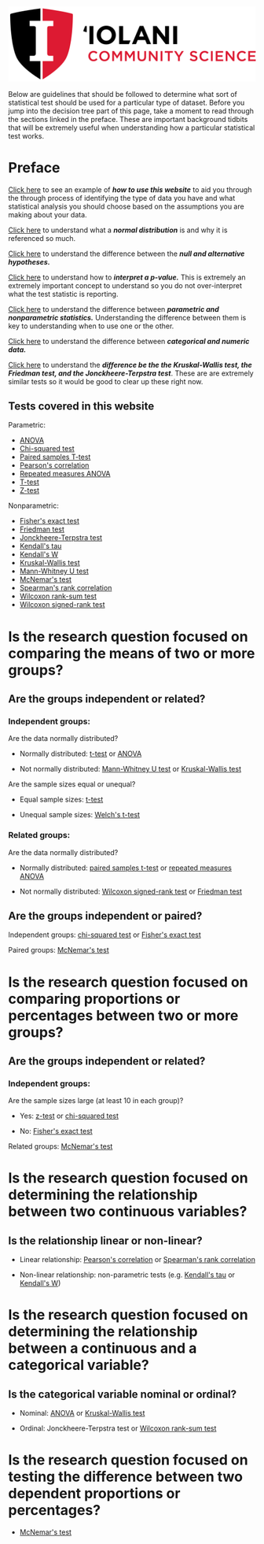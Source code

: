 ![](./IS_Logo_Stacked_CommunityScience.png)

Below are guidelines that should be followed to determine what sort of statistical test should be used for a particular type of dataset.
Before you jump into the decision tree part of this page, take a moment to read through the sections linked in the preface.
These are important background tidbits that will be extremely useful when understanding how a particular statistical test works.

# Preface

[Click here](./pages/preface/example_logic.md) to see an example of ***how to use this website*** to aid you through the through process of identifying the type of data you have and what statistical analysis you should choose based on the assumptions you are making about your data.

[Click here](./pages/preface/normal_dist.md) to understand what a ***normal distribution*** is and why it is referenced so much.

[Click here](./pages/preface/hypotheses.md) to understand the difference between the ***null and alternative hypotheses.***

[Click here](./pages/preface/p-value.md) to understand how to ***interpret a p-value.***
This is extremely an extremely important concept to understand so you do not over-interpret what the test statistic is reporting.

[Click here](./pages/preface/parametric.md) to understand the difference between ***parametric and nonparametric statistics.***
Understanding the difference between them is key to understanding when to use one or the other.

[Click here](./pages/preface/catvsnumdata.md) to understand the difference between ***categorical and numeric data.***

[Click here](./pages/preface/jonvskrusvsfried.md) to understand the ***difference be the the Kruskal-Wallis test, the Friedman test, and the Jonckheere-Terpstra test***.
These are are extremely similar tests so it would be good to clear up these right now.

## Tests covered in this website

Parametric:
- [ANOVA](./pages/anova.md)
- [Chi-squared test](./pages/chisquare.md)
- [Paired samples T-test](./pages/pairedttest.md)
- [Pearson's correlation](./pages/pearsons.md)
- [Repeated measures ANOVA](./pages/repanova.md)
- [T-test](./pages/ttest.md)
- [Z-test](./pages/ztest.md)

Nonparametric:
- [Fisher's exact test](./pages/fisherstest.md)
- [Friedman test](./pages/friedman.md)
- [Jonckheere-Terpstra test](./pages/jonckheere.md)
- [Kendall's tau](./pages/kendallstau.md)
- [Kendall's W](./pages/kendallsw.md)
- [Kruskal-Wallis test](./pages/kruskal.md)
- [Mann-Whitney U test](./pages/manwhit.md)
- [McNemar's test](./pages/mcnemar.md)
- [Spearman's rank correlation](./pages/spearmans.md)
- [Wilcoxon rank-sum test](./pages/wilcoxon.md)
- [Wilcoxon signed-rank test](./pages/wilcoxon.md)

# Is the research question focused on comparing the means of two or more groups?

## Are the groups independent or related?

### Independent groups:

Are the data normally distributed?

-  Normally distributed: [t-test](./pages/ttest.md) or [ANOVA](./pages/anova.md)

-  Not normally distributed: [Mann-Whitney U test](./pages/manwhit.md) or [Kruskal-Wallis test](./pages/kruskal.md)

Are the sample sizes equal or unequal?

- Equal sample sizes: [t-test](./pages/ttest.md)

- Unequal sample sizes: [Welch's t-test](./pages/ttest.md)

### Related groups:

Are the data normally distributed?

- Normally distributed: [paired samples t-test](./pages/pairedttest.md) or [repeated measures ANOVA](./pages/repanova.md)

- Not normally distributed: [Wilcoxon signed-rank test](./pages/wilcoxon.md) or [Friedman test](./pages/friedman.md)

## Are the groups independent or paired?

Independent groups: [chi-squared test](./pages/chisquare.md) or [Fisher's exact test](./pages/fisherstest.md)

Paired groups: [McNemar's test](./pages/mcnemar.md)

# Is the research question focused on comparing proportions or percentages between two or more groups?

## Are the groups independent or related?

### Independent groups:

Are the sample sizes large (at least 10 in each group)?

- Yes: [z-test](./pages/ztest.md) or [chi-squared test](./pages/chisquare.md)

- No: [Fisher's exact test](./pages/fisherstest.md)

Related groups: [McNemar's test](./pages/mcnemar.md)

# Is the research question focused on determining the relationship between two continuous variables?

## Is the relationship linear or non-linear?

- Linear relationship: [Pearson's correlation](./pages/pearsons.md) or [Spearman's rank correlation](./pages/spearmans.md)

- Non-linear relationship: non-parametric tests (e.g. [Kendall's tau](./pages/kendallstau.md) or [Kendall's W](./pages/kendallsw.md))

# Is the research question focused on determining the relationship between a continuous and a categorical variable?

## Is the categorical variable nominal or ordinal?

- Nominal: [ANOVA](./pages/anova.md) or [Kruskal-Wallis test](./pages/kruskal.md)

- Ordinal: Jonckheere-Terpstra test or [Wilcoxon rank-sum test](./pages/wilcoxon.md)

# Is the research question focused on testing the difference between two dependent proportions or percentages?

- [McNemar's test](./pages/mcnemar.md)
